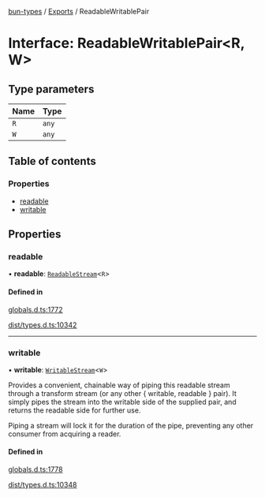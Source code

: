 [bun-types](../README.md) / [Exports](../modules.md) / ReadableWritablePair

# Interface: ReadableWritablePair<R, W\>

## Type parameters

| Name | Type |
| :------ | :------ |
| `R` | `any` |
| `W` | `any` |

## Table of contents

### Properties

- [readable](ReadableWritablePair.md#readable)
- [writable](ReadableWritablePair.md#writable)

## Properties

### readable

• **readable**: [`ReadableStream`](../modules.md#readablestream)<`R`\>

#### Defined in

[globals.d.ts:1772](https://github.com/valgaze/bun-types/blob/5e53f27/globals.d.ts#L1772)

[dist/types.d.ts:10342](https://github.com/valgaze/bun-types/blob/5e53f27/dist/types.d.ts#L10342)

___

### writable

• **writable**: [`WritableStream`](../modules.md#writablestream)<`W`\>

Provides a convenient, chainable way of piping this readable stream through a transform stream (or any other { writable, readable } pair). It simply pipes the stream into the writable side of the supplied pair, and returns the readable side for further use.

Piping a stream will lock it for the duration of the pipe, preventing any other consumer from acquiring a reader.

#### Defined in

[globals.d.ts:1778](https://github.com/valgaze/bun-types/blob/5e53f27/globals.d.ts#L1778)

[dist/types.d.ts:10348](https://github.com/valgaze/bun-types/blob/5e53f27/dist/types.d.ts#L10348)
